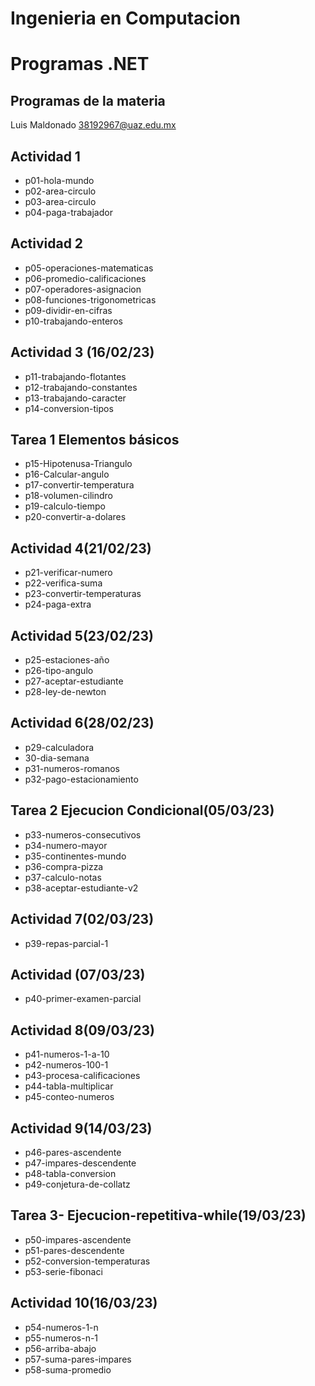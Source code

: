 #  Ingenieria en Computacion
# Programas .NET

## Programas de la materia

Luis Maldonado
38192967@uaz.edu.mx

## Actividad 1
- p01-hola-mundo
- p02-area-circulo
- p03-area-circulo
- p04-paga-trabajador
## Actividad 2
- p05-operaciones-matematicas
- p06-promedio-calificaciones
- p07-operadores-asignacion
- p08-funciones-trigonometricas
- p09-dividir-en-cifras
- p10-trabajando-enteros
## Actividad 3 (16/02/23)
- p11-trabajando-flotantes
- p12-trabajando-constantes
- p13-trabajando-caracter
- p14-conversion-tipos
## Tarea 1 Elementos básicos
- p15-Hipotenusa-Triangulo
- p16-Calcular-angulo
- p17-convertir-temperatura
- p18-volumen-cilindro
- p19-calculo-tiempo
- p20-convertir-a-dolares
## Actividad 4(21/02/23)
- p21-verificar-numero
- p22-verifica-suma
- p23-convertir-temperaturas
- p24-paga-extra
## Actividad 5(23/02/23)
- p25-estaciones-año
- p26-tipo-angulo
- p27-aceptar-estudiante
- p28-ley-de-newton
## Actividad 6(28/02/23)
- p29-calculadora
- 30-dia-semana
- p31-numeros-romanos
- p32-pago-estacionamiento
## Tarea 2 Ejecucion Condicional(05/03/23)
- p33-numeros-consecutivos
- p34-numero-mayor
- p35-continentes-mundo
- p36-compra-pizza
- p37-calculo-notas
- p38-aceptar-estudiante-v2
## Actividad 7(02/03/23)
- p39-repas-parcial-1
## Actividad (07/03/23)
- p40-primer-examen-parcial
## Actividad 8(09/03/23)
 - p41-numeros-1-a-10
 - p42-numeros-100-1
 - p43-procesa-calificaciones
 - p44-tabla-multiplicar
 - p45-conteo-numeros
## Actividad 9(14/03/23)
 - p46-pares-ascendente
 - p47-impares-descendente
 - p48-tabla-conversion
 - p49-conjetura-de-collatz
 ## Tarea 3- Ejecucion-repetitiva-while(19/03/23)
 - p50-impares-ascendente
 - p51-pares-descendente
 - p52-conversion-temperaturas
 - p53-serie-fibonaci
## Actividad 10(16/03/23)
 - p54-numeros-1-n
 - p55-numeros-n-1
 - p56-arriba-abajo
 - p57-suma-pares-impares
 - p58-suma-promedio
